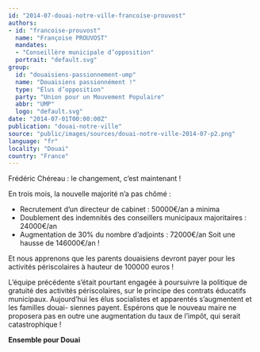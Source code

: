 ```yaml
---
id: "2014-07-douai-notre-ville-francoise-prouvost"
authors:
- id: "francoise-prouvost"
  name: "Françoise PROUVOST"
  mandates: 
  - "Conseillère municipale d’opposition"
  portrait: "default.svg"
group:
  id: "douaisiens-passionnement-ump"
  name: "Douaisiens passionnément !"
  type: "Élus d’opposition"
  party: "Union pour un Mouvement Populaire"
  abbr: "UMP"
  logo: "default.svg"
date: "2014-07-01T00:00:00Z"
publication: "douai-notre-ville"
source: "public/images/sources/douai-notre-ville-2014-07-p2.png"
language: "fr"
locality: "Douai"
country: "France"
---
```


Frédéric Chéreau : le changement, c’est maintenant !

En trois mois, la nouvelle majorité n’a pas chômé :
- Recrutement d’un directeur de cabinet : 50000€/an a minima
- Doublement des indemnités des conseillers municipaux majoritaires : 24000€/an
- Augmentation de 30% du nombre d’adjoints : 72000€/an
Soit une hausse de 146000€/an !

Et nous apprenons que les parents douaisiens devront payer pour les activités périscolaires à hauteur de 100000 euros !

L’équipe précédente s’était pourtant engagée à poursuivre la politique de gratuité des activités périscolaires, sur le principe des contrats éducatifs municipaux. Aujourd’hui les élus socialistes et apparentés s’augmentent et les familles douai-
siennes payent. Espérons que le nouveau maire ne proposera pas en outre une augmentation du taux de l’impôt, qui serait catastrophique !

**Ensemble pour Douai**
